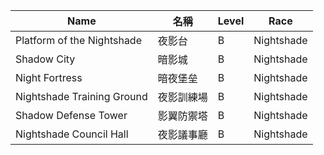 | Name                          | 名稱             | Level | Race       |
|-------------------------------|------------------|-------|------------|
| Platform of the Nightshade    | 夜影台           | B     | Nightshade |
| Shadow City                   | 暗影城           | B     | Nightshade |
| Night Fortress                | 暗夜堡垒         | B     | Nightshade |
| Nightshade Training Ground    | 夜影訓練場       | B     | Nightshade |
| Shadow Defense Tower          | 影翼防禦塔       | B     | Nightshade |
| Nightshade Council Hall       | 夜影議事廳       | B     | Nightshade |
